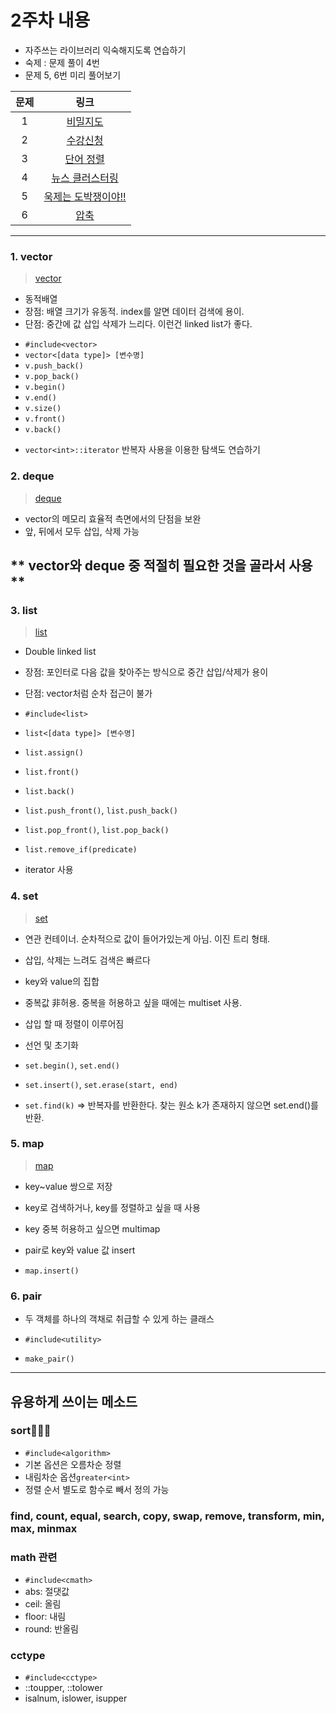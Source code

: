 # 2주차 내용

- 자주쓰는 라이브러리 익숙해지도록 연습하기
- 숙제 : 문제 풀이 4번
- 문제 5, 6번 미리 풀어보기

| 문제 |                                    링크                                     |
| :--: | :-------------------------------------------------------------------------: |
|  1   |    [비밀지도](https://programmers.co.kr/learn/courses/30/lessons/17681)     |
|  2   |              [수강신청](https://www.acmicpc.net/problem/13414)              |
|  3   |              [단어 정렬](https://www.acmicpc.net/problem/1181)              |
|  4   | [뉴스 클러스터링](https://programmers.co.kr/learn/courses/30/lessons/17677) |
|  5   |        [욱제는 도박쟁이야!!](https://www.acmicpc.net/problem/14655)         |
|  6   |      [압축](https://programmers.co.kr/learn/courses/30/lessons/17684)       |

---

### 1. vector

> [vector](https://blockdmask.tistory.com/70)

- 동적배열
- 장점: 배열 크기가 유동적. index를 알면 데이터 검색에 용이.
- 단점: 중간에 값 삽입 삭제가 느리다. 이런건 linked list가 좋다.

* `#include<vector>`
* `vector<[data type]> [변수명]`
* `v.push_back()`
* `v.pop_back()`
* `v.begin()`
* `v.end()`
* `v.size()`
* `v.front()`
* `v.back()`

- `vector<int>::iterator` 반복자 사용을 이용한 탐색도 연습하기

### 2. deque

> [deque](https://blockdmask.tistory.com/73)

- vector의 메모리 효율적 측면에서의 단점을 보완
- 앞, 뒤에서 모두 삽입, 삭제 가능

## ** vector와 deque 중 적절히 필요한 것을 골라서 사용 **

### 3. list

> [list](https://blockdmask.tistory.com/76)

- Double linked list
- 장점: 포인터로 다음 값을 찾아주는 방식으로 중간 삽입/삭제가 용이
- 단점: vector처럼 순차 접근이 불가

- `#include<list>`
- `list<[data type]> [변수명]`
- `list.assign()`
- `list.front()`
- `list.back()`
- `list.push_front()`, `list.push_back()`
- `list.pop_front()`, `list.pop_back()`
- `list.remove_if(predicate)`
- iterator 사용

### 4. set

> [set](https://blockdmask.tistory.com/79)

- 연관 컨테이너. 순차적으로 값이 들어가있는게 아님. 이진 트리 형태.
- 삽입, 삭제는 느려도 검색은 빠르다
- key와 value의 집합
- 중복값 非허용. 중복을 허용하고 싶을 때에는 multiset 사용.
- 삽입 할 때 정렬이 이루어짐

- 선언 및 초기화
- `set.begin()`, `set.end()`
- `set.insert()`, `set.erase(start, end)`
- `set.find(k)` => 반복자를 반환한다. 찾는 원소 k가 존재하지 않으면 set.end()를 반환.

### 5. map

> [map](https://blockdmask.tistory.com/87?category=249379)

- key~value 쌍으로 저장
- key로 검색하거나, key를 정렬하고 싶을 때 사용
- key 중복 허용하고 싶으면 multimap

- pair로 key와 value 값 insert
- `map.insert()`

### 6. pair

- 두 객체를 하나의 객채로 취급할 수 있게 하는 클래스

- `#include<utility>`
- `make_pair()`

---

## 유용하게 쓰이는 메소드

### sort🎀🎀🎀

- `#include<algorithm>`
- 기본 옵션은 오름차순 정렬
- 내림차순 옵션`greater<int>`
- 정렬 순서 별도로 함수로 빼서 정의 가능

### find, count, equal, search, copy, swap, remove, transform, min, max, minmax

### math 관련

- `#include<cmath>`
- abs: 절댓값
- ceil: 올림
- floor: 내림
- round: 반올림

### cctype

- `#include<cctype>`
- ::toupper, ::tolower
- isalnum, islower, isupper
